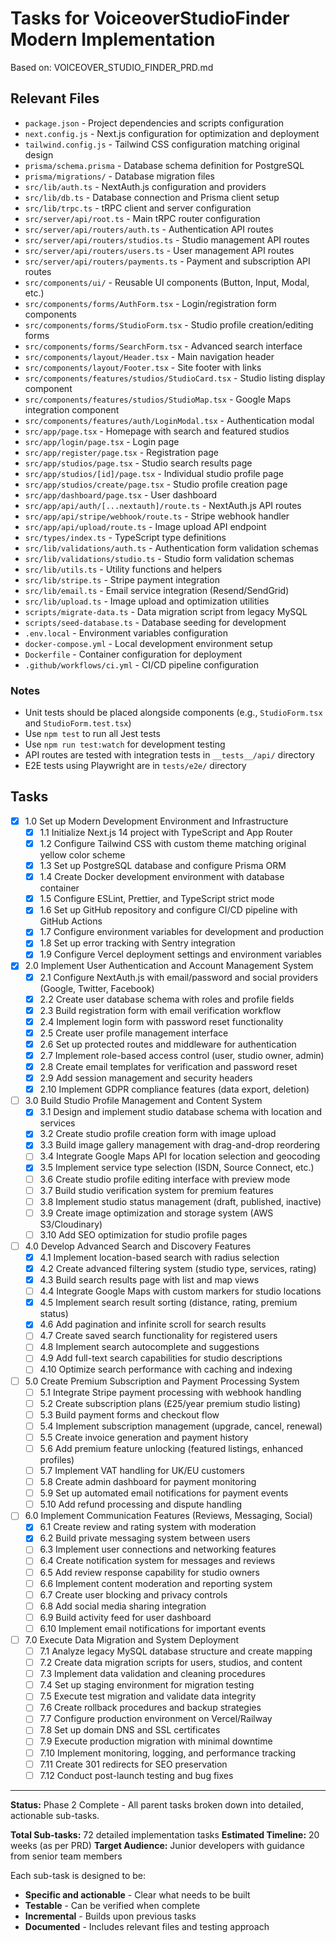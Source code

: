 # Tasks for VoiceoverStudioFinder Modern Implementation

Based on: VOICEOVER_STUDIO_FINDER_PRD.md

## Relevant Files

- `package.json` - Project dependencies and scripts configuration
- `next.config.js` - Next.js configuration for optimization and deployment
- `tailwind.config.js` - Tailwind CSS configuration matching original design
- `prisma/schema.prisma` - Database schema definition for PostgreSQL
- `prisma/migrations/` - Database migration files
- `src/lib/auth.ts` - NextAuth.js configuration and providers
- `src/lib/db.ts` - Database connection and Prisma client setup
- `src/lib/trpc.ts` - tRPC client and server configuration
- `src/server/api/root.ts` - Main tRPC router configuration
- `src/server/api/routers/auth.ts` - Authentication API routes
- `src/server/api/routers/studios.ts` - Studio management API routes
- `src/server/api/routers/users.ts` - User management API routes
- `src/server/api/routers/payments.ts` - Payment and subscription API routes
- `src/components/ui/` - Reusable UI components (Button, Input, Modal, etc.)
- `src/components/forms/AuthForm.tsx` - Login/registration form components
- `src/components/forms/StudioForm.tsx` - Studio profile creation/editing forms
- `src/components/forms/SearchForm.tsx` - Advanced search interface
- `src/components/layout/Header.tsx` - Main navigation header
- `src/components/layout/Footer.tsx` - Site footer with links
- `src/components/features/studios/StudioCard.tsx` - Studio listing display component
- `src/components/features/studios/StudioMap.tsx` - Google Maps integration component
- `src/components/features/auth/LoginModal.tsx` - Authentication modal
- `src/app/page.tsx` - Homepage with search and featured studios
- `src/app/login/page.tsx` - Login page
- `src/app/register/page.tsx` - Registration page
- `src/app/studios/page.tsx` - Studio search results page
- `src/app/studios/[id]/page.tsx` - Individual studio profile page
- `src/app/studios/create/page.tsx` - Studio profile creation page
- `src/app/dashboard/page.tsx` - User dashboard
- `src/app/api/auth/[...nextauth]/route.ts` - NextAuth.js API routes
- `src/app/api/stripe/webhook/route.ts` - Stripe webhook handler
- `src/app/api/upload/route.ts` - Image upload API endpoint
- `src/types/index.ts` - TypeScript type definitions
- `src/lib/validations/auth.ts` - Authentication form validation schemas
- `src/lib/validations/studio.ts` - Studio form validation schemas
- `src/lib/utils.ts` - Utility functions and helpers
- `src/lib/stripe.ts` - Stripe payment integration
- `src/lib/email.ts` - Email service integration (Resend/SendGrid)
- `src/lib/upload.ts` - Image upload and optimization utilities
- `scripts/migrate-data.ts` - Data migration script from legacy MySQL
- `scripts/seed-database.ts` - Database seeding for development
- `.env.local` - Environment variables configuration
- `docker-compose.yml` - Local development environment setup
- `Dockerfile` - Container configuration for deployment
- `.github/workflows/ci.yml` - CI/CD pipeline configuration

### Notes

- Unit tests should be placed alongside components (e.g., `StudioForm.tsx` and `StudioForm.test.tsx`)
- Use `npm test` to run all Jest tests
- Use `npm run test:watch` for development testing
- API routes are tested with integration tests in `__tests__/api/` directory
- E2E tests using Playwright are in `tests/e2e/` directory

## Tasks

- [x] 1.0 Set up Modern Development Environment and Infrastructure
  - [x] 1.1 Initialize Next.js 14 project with TypeScript and App Router
  - [x] 1.2 Configure Tailwind CSS with custom theme matching original yellow color scheme
  - [x] 1.3 Set up PostgreSQL database and configure Prisma ORM
  - [x] 1.4 Create Docker development environment with database container
  - [x] 1.5 Configure ESLint, Prettier, and TypeScript strict mode
  - [x] 1.6 Set up GitHub repository and configure CI/CD pipeline with GitHub Actions
  - [x] 1.7 Configure environment variables for development and production
  - [x] 1.8 Set up error tracking with Sentry integration
  - [x] 1.9 Configure Vercel deployment settings and environment variables

- [x] 2.0 Implement User Authentication and Account Management System
  - [x] 2.1 Configure NextAuth.js with email/password and social providers (Google, Twitter, Facebook)
  - [x] 2.2 Create user database schema with roles and profile fields
  - [x] 2.3 Build registration form with email verification workflow
  - [x] 2.4 Implement login form with password reset functionality
  - [x] 2.5 Create user profile management interface
  - [x] 2.6 Set up protected routes and middleware for authentication
  - [x] 2.7 Implement role-based access control (user, studio owner, admin)
  - [x] 2.8 Create email templates for verification and password reset
  - [x] 2.9 Add session management and security headers
  - [x] 2.10 Implement GDPR compliance features (data export, deletion)

- [ ] 3.0 Build Studio Profile Management and Content System
  - [x] 3.1 Design and implement studio database schema with location and services
  - [x] 3.2 Create studio profile creation form with image upload
  - [x] 3.3 Build image gallery management with drag-and-drop reordering
  - [ ] 3.4 Integrate Google Maps API for location selection and geocoding
  - [x] 3.5 Implement service type selection (ISDN, Source Connect, etc.)
  - [ ] 3.6 Create studio profile editing interface with preview mode
  - [ ] 3.7 Build studio verification system for premium features
  - [ ] 3.8 Implement studio status management (draft, published, inactive)
  - [ ] 3.9 Create image optimization and storage system (AWS S3/Cloudinary)
  - [ ] 3.10 Add SEO optimization for studio profile pages

- [ ] 4.0 Develop Advanced Search and Discovery Features
  - [x] 4.1 Implement location-based search with radius selection
  - [x] 4.2 Create advanced filtering system (studio type, services, rating)
  - [x] 4.3 Build search results page with list and map views
  - [ ] 4.4 Integrate Google Maps with custom markers for studio locations
  - [x] 4.5 Implement search result sorting (distance, rating, premium status)
  - [x] 4.6 Add pagination and infinite scroll for search results
  - [ ] 4.7 Create saved search functionality for registered users
  - [ ] 4.8 Implement search autocomplete and suggestions
  - [ ] 4.9 Add full-text search capabilities for studio descriptions
  - [ ] 4.10 Optimize search performance with caching and indexing

- [ ] 5.0 Create Premium Subscription and Payment Processing System
  - [ ] 5.1 Integrate Stripe payment processing with webhook handling
  - [ ] 5.2 Create subscription plans (£25/year premium studio listing)
  - [ ] 5.3 Build payment forms and checkout flow
  - [ ] 5.4 Implement subscription management (upgrade, cancel, renewal)
  - [ ] 5.5 Create invoice generation and payment history
  - [ ] 5.6 Add premium feature unlocking (featured listings, enhanced profiles)
  - [ ] 5.7 Implement VAT handling for UK/EU customers
  - [ ] 5.8 Create admin dashboard for payment monitoring
  - [ ] 5.9 Set up automated email notifications for payment events
  - [ ] 5.10 Add refund processing and dispute handling

- [ ] 6.0 Implement Communication Features (Reviews, Messaging, Social)
  - [x] 6.1 Create review and rating system with moderation
  - [x] 6.2 Build private messaging system between users
  - [ ] 6.3 Implement user connections and networking features
  - [ ] 6.4 Create notification system for messages and reviews
  - [ ] 6.5 Add review response capability for studio owners
  - [ ] 6.6 Implement content moderation and reporting system
  - [ ] 6.7 Create user blocking and privacy controls
  - [ ] 6.8 Add social media sharing integration
  - [ ] 6.9 Build activity feed for user dashboard
  - [ ] 6.10 Implement email notifications for important events

- [ ] 7.0 Execute Data Migration and System Deployment
  - [ ] 7.1 Analyze legacy MySQL database structure and create mapping
  - [ ] 7.2 Create data migration scripts for users, studios, and content
  - [ ] 7.3 Implement data validation and cleaning procedures
  - [ ] 7.4 Set up staging environment for migration testing
  - [ ] 7.5 Execute test migration and validate data integrity
  - [ ] 7.6 Create rollback procedures and backup strategies
  - [ ] 7.7 Configure production environment on Vercel/Railway
  - [ ] 7.8 Set up domain DNS and SSL certificates
  - [ ] 7.9 Execute production migration with minimal downtime
  - [ ] 7.10 Implement monitoring, logging, and performance tracking
  - [ ] 7.11 Create 301 redirects for SEO preservation
  - [ ] 7.12 Conduct post-launch testing and bug fixes

---

**Status:** Phase 2 Complete - All parent tasks broken down into detailed, actionable sub-tasks.

**Total Sub-tasks:** 72 detailed implementation tasks
**Estimated Timeline:** 20 weeks (as per PRD)
**Target Audience:** Junior developers with guidance from senior team members

Each sub-task is designed to be:

- **Specific and actionable** - Clear what needs to be built
- **Testable** - Can be verified when complete
- **Incremental** - Builds upon previous tasks
- **Documented** - Includes relevant files and testing approach
